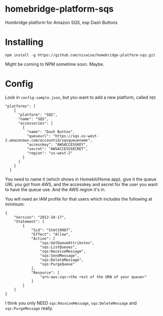 # homebridge-platform-sqs
Hombridge platform for Amazon SQS, esp Dash Buttons

# Installing

```
npm install -g https://github.com/nicwise/homebridge-platform-sqs.git
```

Might be coming to NPM sometime soon. Maybe.

# Config

Look in `config-sample.json`, but you want to add a new platform, called `SQS`

```
"platforms": [
    {
      "platform": "SQS",
      "name": "SQS",
      "accessories": [
        {
          "name": "Dash Button",
          "queueurl": "https://sqs.us-west-2.amazonaws.com/accountid/sqsqueuename",
          "accesskey": "AWSACCESSKEY",
          "secret": "AWSACCESSSECRET",
          "region": "us-west-2"
        }
      ]
    }
  ]
```

You need to name it (which shows in Homekit/Home.app), give it the queue URL you got from AWS, 
and the accesskey and secret for the user you want to have the queue use. And the AWS region it's in.

You will need an IAM profile for that users which includes the following at minimum:

```
{
    "Version": "2012-10-17",
    "Statement": [
        {
            "Sid": "Stmt19987",
            "Effect": "Allow",
            "Action": [
                "sqs:GetQueueAttributes",
                "sqs:ListQueues",
                "sqs:ReceiveMessage",
                "sqs:SendMessage",
                "sqs:DeleteMessage",
                "sqs:PurgeQueue"
            ],
            "Resource": [
                "arn:aws:sqs:<the rest of the URN of your queue>"
            ]
        }
    ]
}
```
I think you only NEED `sqs:ReceiveMessage`, `sqs:DeleteMessage` and `sqs:PurgeMessage` really.
